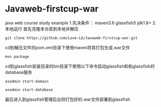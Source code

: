 # Javaweb-firstcup-war
java web course study example
1.先决条件：
maven3.6
glassfish5
jdk1.8+
2.本地运行
首先克隆本仓库到本地并解压
```
git clone https://github.com/Love-LG/Javaweb-firstcup-war.git
```
cd到解压文件的pom.xml目录下使用maven将其打包生成.war文件
```
mvn package

```
cd到glassfish安装目录的bin目录下使用以下命令启动glassfish和和glassfish的database服务
```
asadmin start-domain

```

```
asadmin start-datebase
```
最后进入到glassfish管理后台将打包好的.war文件部署到glassfish

